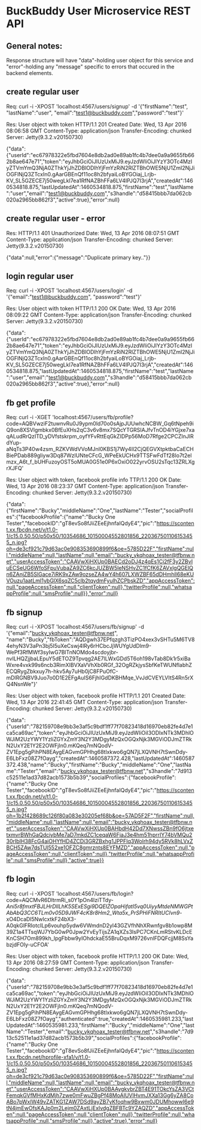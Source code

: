# BuckBuddy User Microservice REST API

## General notes:
Response structure will have "data"-holding user object for this service and "error"-holding any "message" specific to errors that occured in the backend elements.

## create regular user
Req:
curl -i -XPOST 'localhost:4567/users/signup' -d '{"firstName":"test", "lastName":"user", "email":"test1@buckbuddy.com","password":"test"}'

Res: User object with token
HTTP/1.1 201 Created
Date: Wed, 13 Apr 2016 08:06:58 GMT
Content-Type: application/json
Transfer-Encoding: chunked
Server: Jetty(9.3.2.v20150730)

{"data":{"userId":"ec67978322e5fbd7604e8db2ad0e89ab1fc4b7dee0a9a9655fb662b8ae647e71","token":"eyJhbGciOiJIUzUxMiJ9.eyJzdWIiOiJlYzY3OTc4MzIyZTVmYmQ3NjA0ZThkYjJhZDBlODlhYjFmYzRiN2RlZTBhOWE5NjU1ZmI2NjJiOGFlNjQ3ZTcxIn0.gAarGBEnQf11oc8h2bfyaiLoBYGOiaj_Lrjb-KV_SL5GZECE7j50wegLkI7ea1RfNAZBhFFa6LV4IPJQ7I3rjA","createdAt":1460534818.875,"lastUpdatedAt":1460534818.875,"firstName":"test","lastName":"user","email":"test1@buckbuddy.com","s3handle":"d58415bbb7da062cb020a2965bb862f3","active":true},"error":null}

## create regular user - error 
Res:
HTTP/1.1 401 Unauthorized
Date: Wed, 13 Apr 2016 08:07:51 GMT
Content-Type: application/json
Transfer-Encoding: chunked
Server: Jetty(9.3.2.v20150730)

{"data":null,"error":{"message":"Duplicate primary key.."}}

## login regular user
Req:
curl -i -XPOST 'localhost:4567/users/login' -d '{"email":"test1@buckbuddy.com", "password":"test"}'

Res: User object with token
HTTP/1.1 200 OK
Date: Wed, 13 Apr 2016 08:09:22 GMT
Content-Type: application/json
Transfer-Encoding: chunked
Server: Jetty(9.3.2.v20150730)

{"data":{"userId":"ec67978322e5fbd7604e8db2ad0e89ab1fc4b7dee0a9a9655fb662b8ae647e71","token":"eyJhbGciOiJIUzUxMiJ9.eyJzdWIiOiJlYzY3OTc4MzIyZTVmYmQ3NjA0ZThkYjJhZDBlODlhYjFmYzRiN2RlZTBhOWE5NjU1ZmI2NjJiOGFlNjQ3ZTcxIn0.gAarGBEnQf11oc8h2bfyaiLoBYGOiaj_Lrjb-KV_SL5GZECE7j50wegLkI7ea1RfNAZBhFFa6LV4IPJQ7I3rjA","createdAt":1460534818.875,"lastUpdatedAt":1460534818.875,"firstName":"test","lastName":"user","email":"test1@buckbuddy.com","s3handle":"d58415bbb7da062cb020a2965bb862f3","active":true},"error":null}

## fb get profile
Req:
curl -i -XGET 'localhost:4567/users/fb/profile?code=AQBVwziF2tuwnvRu0J9ypm0ld70o0sAjpJUUwhcNCBW_Gq6tNpeh9iQ9on8XSVlgmbkx0BfEuXHs2qC3v6v8mx7SQcYTGRSIAJfvTnOD4iYGjxe7xaqALudRrQzITD_yDVfstskrpm_oyfYFvRttEqGkZIDPp56MoD7Rfge2CPCZInJlRdYup-aNqTs3P40w4zsm_RZKVWdVVoMJnI0KBS1j7Wy4Il2CjQEGVXtpktbaCaECHBiePDab889gliyw3Dq87WzlUNteCFcG_WPeEkUCHx9TTSFwFdTf28Io7t2elmzx_A6t_f_bUHFuzoyOST5oMUA0G51e0P6xOxiO022yrvOSU2sTqc13ZRLXgrXJFQ'

Res: User object with token, facebook profile info
TTP/1.1 200 OK
Date: Wed, 13 Apr 2016 08:23:37 GMT
Content-Type: application/json
Transfer-Encoding: chunked
Server: Jetty(9.3.2.v20150730)

{"data":{"firstName":"Bucky","middleName":"One","lastName":"Tester","socialProfiles":{"facebookProfile":{"name":"Bucky One Tester","facebookID":"gT8evSo8fJiiZEeEjhnfaIQdyE4","pic":"https://scontent.xx.fbcdn.net/v/t1.0-1/c15.0.50.50/p50x50/10354686_10150004552801856_220367501106153455_n.jpg?oh=de3cf921c79d63ac0e908353690899f6&oe=5785D22F","firstName":null,"middleName":null,"lastName":null,"email":"bucky_ykqhoax_tester@tfbnw.net","userAccessToken":"CAAVwXiHXUp0BAECd2oDJ4z4qEs1Ci2fF3y2ZBvIuECSeUG6WfoSFpuVubaZA9ZC6kcJUZBW5leNSHvZC1fCfK6ZAVxlgQGElQn6ZAnjZB5SlGace7iRK9xZAw9ozseZA4wY4h607LXWZBF65dDHmhll68eKUVOuzu1aatLmI1ybGlX6sqZC5clb2tqydmFyulhZCPbskZD","appAccessToken":null,"pageAccessToken":null,"clientToken":null},"twitterProfile":null,"whatsappProfile":null,"smsProfile":null}},"error":null}

## fb signup
Req:
curl -i -XPOST 'localhost:4567/users/fb/signup' -d '{"email":"bucky_ykqhoax_tester@tfbnw.net", "name":"Bucky","fbToken":"AQDgwh37EPfqzgh3TizPO4xex3vSHTu5M6TV84ehyN3V3aPn3bj5I5uXeCswj4lRy6rHCbcJjWUYgUdDlm9-WePf3RfMWf3syIwG7BlTnNOMdo4scdoyjbr-nvILHQZjjbaLEpuY5dETOZ9Tpvqg2AE7lLWxGDd5T6oh198vTab8Dk1r5xiBaWxre4vxk99s6ncb3RimXIBVXaVVhXb0RGf_32OgRZkjysSbfKeTWUNflabhZECQRygZbkxuy7h-hkv5Ay7uHb0jC8FPuOfC-mDlRGNBV9Juo7o0D1E2EFgAuIS6FjhIGdDKBHMqe_VvJdCVEYLVItS4Rn5rXQ4NsnWe"}'

Res: User object with token, facebook profile
HTTP/1.1 201 Created
Date: Wed, 13 Apr 2016 22:41:45 GMT
Content-Type: application/json
Transfer-Encoding: chunked
Server: Jetty(9.3.2.v20150730)

{"data":{"userId":"782159708e9bb3e3af5c9bdf1ff77f70823418d16970eb82fe4d7e1ca5ca69ac","token":"eyJhbGciOiJIUzUxMiJ9.eyJzdWIiOiI3ODIxNTk3MDhlOWJiM2UzYWY1YzliZGYxZmY3N2Y3MDgyMzQxOGQxNjk3MGViODJmZTRkN2UxY2E1Y2E2OWFjIn0.mKQeq7mNQodV-ZV1Epg5gPihPN8EAygEAGvmGPHhg68tlxkwo6gQN7jLXQVNH7tSwnDdy-E6LbFxz08Z7fOayg","createdAt":1460587372.428,"lastUpdatedAt":1460587372.438,"name":"Bucky","firstName":"Bucky","middleName":"One","lastName":"Tester","email":"bucky_ykqhoax_tester@tfbnw.net","s3handle":"7d913c52511e1ad37d82acb1573b5b39","socialProfiles":{"facebookProfile":{"name":"Bucky One Tester","facebookID":"gT8evSo8fJiiZEeEjhnfaIQdyE4","pic":"https://scontent.xx.fbcdn.net/v/t1.0-1/c15.0.50.50/p50x50/10354686_10150004552801856_220367501106153455_n.jpg?oh=1b2f428689c126f80a083e30205ef68b&oe=57AD5F2F","firstName":null,"middleName":null,"lastName":null,"email":"bucky_ykqhoax_tester@tfbnw.net","userAccessToken":"CAAVwXiHXUp0BAHbdH42Dd7XNwssZBn9fO6jtxetxmvrBWhGaQdciybMe7aD7mkdZC1ceqaW6FjaJ3e4hm51hprrIY74bVMQu230rIbIH38FcG4aiOHYfHD4ZCDi3GRZBxhg1JPPFIq3Wolrh94dy5RVk8hLVxZBCH5ZAw7dsTUl552xe1OFZC8gmrznts8EYFMZD","appAccessToken":null,"pageAccessToken":null,"clientToken":null},"twitterProfile":null,"whatsappProfile":null,"smsProfile":null},"active":true}}

## fb login
Req:
curl -i -XPOST 'localhost:4567/users/fb/login?code=AQCMvR6DltrmRi_s0Y1pOn4IziTTdy-_Ani5r8fmxtFBJLHrDllLhK5SExESgi9DQEIZOpaHifatI5vq0UiyyMtdeNMWGPtAbAbQ3CC6TLm0v05D9JWF4cK8r8Hm2_Wta5x_PrSPHiFNRltUCIvn9_-xO4DcaDl5NwIcxtkF24bX3-A0qkGlFRIotcILp6vouhp5ydw6VWmdnD2yl43GZVfhNhXRwnfgv8b1owp8M39Z1a4TTsqWJ7YbG0wP0Jpw2YvEyTijsZA1qXZs3IsPC7CKnLmRStvKLDcEKnCSH7Om899kh_lpgFbbw9yIOhdckaE55BruDqxM9726vnlFDQFcjjM8SsYabzjdFOly-uCFOA'

Res: User object with token, facebook profile
HTTP/1.1 200 OK
Date: Wed, 13 Apr 2016 08:27:59 GMT
Content-Type: application/json
Transfer-Encoding: chunked
Server: Jetty(9.3.2.v20150730)

{"data":{"userId":"782159708e9bb3e3af5c9bdf1ff77f70823418d16970eb82fe4d7e1ca5ca69ac","token":"eyJhbGciOiJIUzUxMiJ9.eyJzdWIiOiI3ODIxNTk3MDhlOWJiM2UzYWY1YzliZGYxZmY3N2Y3MDgyMzQxOGQxNjk3MGViODJmZTRkN2UxY2E1Y2E2OWFjIn0.mKQeq7mNQodV-ZV1Epg5gPihPN8EAygEAGvmGPHhg68tlxkwo6gQN7jLXQVNH7tSwnDdy-E6LbFxz08Z7fOayg","authenticated":true,"createdAt":1460535981.233,"lastUpdatedAt":1460535981.233,"firstName":"Bucky","middleName":"One","lastName":"Tester","email":"bucky_ykqhoax_tester@tfbnw.net","s3handle":"7d913c52511e1ad37d82acb1573b5b39","socialProfiles":{"facebookProfile":{"name":"Bucky One Tester","facebookID":"gT8evSo8fJiiZEeEjhnfaIQdyE4","pic":"https://scontent.xx.fbcdn.net/hprofile-xfa1/v/t1.0-1/c15.0.50.50/p50x50/10354686_10150004552801856_220367501106153455_n.jpg?oh=de3cf921c79d63ac0e908353690899f6&oe=5785D22F","firstName":null,"middleName":null,"lastName":null,"email":"bucky_ykqhoax_tester@tfbnw.net","userAccessToken":"CAAVwXiHXUp0BAAygkvbrZBT4E91TOkcYsZA3VCtFemqkGVfMHxKdMjh7zwe0mFwuZBgPf48MoAIUVlHvmJXXa13Gg6yZA8CoABo7pWxIW49vZATKG1ZAW7DSd9ayZB7yKfoqhw9Bxwm0JDUMhowwI6e9tN4jmEwOfsKAJp0m2Lejm0ZAxtLjExIvdgZBFBTc9YZAQZD","appAccessToken":null,"pageAccessToken":null,"clientToken":null},"twitterProfile":null,"whatsappProfile":null,"smsProfile":null},"active":true},"error":null}

